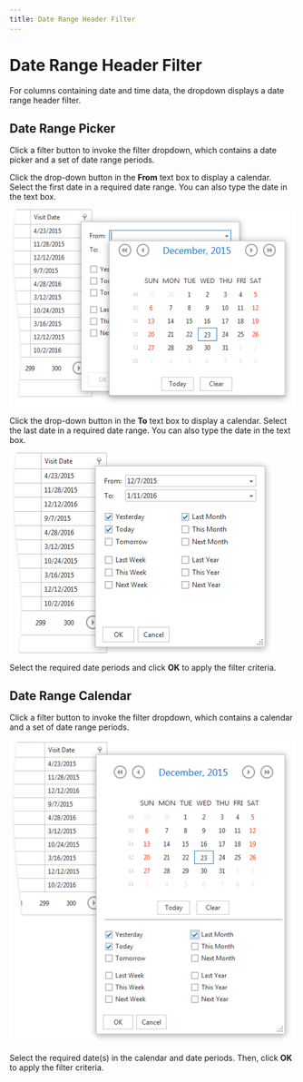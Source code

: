 ```yaml
---
title: Date Range Header Filter
---
```

# Date Range Header Filter
For columns containing date and time data, the dropdown displays a date range header filter.

## Date Range Picker
Click a filter button to invoke the filter dropdown, which contains a date picker and a set of date range periods.

Click the drop-down button in the **From** text box to display a calendar. Select the first date in a required date range. You can also type the date in the text box.

![Grid_DateRangePicker1](../../../images/img11358.png)

Click the drop-down button in the **To** text box to display a calendar. Select the last date in a required date range. You can also type the date in the text box.

![Grid_DateRangePicker2](../../../images/img11360.png)

Select the required date periods and click **OK** to apply the filter criteria.

## Date Range Calendar
Click a filter button to invoke the filter dropdown, which contains a calendar and a set of date range periods.

![Grid_DateRangeCalendar](../../../images/img11356.png)

Select the required date(s) in the calendar and date periods. Then, click **OK** to apply the filter criteria.